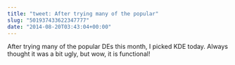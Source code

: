 ```yaml
---
title: "tweet: After trying many of the popular"
slug: "501937433622347777"
date: "2014-08-20T03:43:04+00:00"
---
```

After trying many of the popular DEs this month, I picked KDE today. Always thought it was a bit ugly, but wow, it is functional!